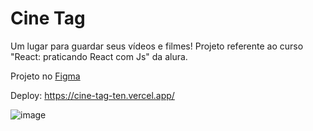 # Cine Tag

Um lugar para guardar seus vídeos e filmes! Projeto referente ao curso "React: praticando React com Js" da alura.

Projeto no [Figma](https://www.figma.com/file/UtiurQgr5yH1ClbLzDqVHl/2802---React%3A-Praticando-React-com-Js?node-id=12%3A2)

Deploy: https://cine-tag-ten.vercel.app/

![image](https://user-images.githubusercontent.com/49600131/224208057-dedb9445-3196-4bcd-abc0-0d9c071827bf.png)

